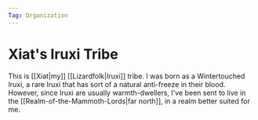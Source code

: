 ```yaml
---
Tag: Organization
---
```

# Xiat's Iruxi Tribe
This is [[Xiat|my]] [[Lizardfolk|Iruxi]] tribe. I was born as a Wintertouched Iruxi, a rare Iruxi that has sort of a natural anti-freeze in their blood. However, since Iruxi are usually warmth-dwellers, I've been sent to live in the [[Realm-of-the-Mammoth-Lords|far north]], in a realm better suited for me. 